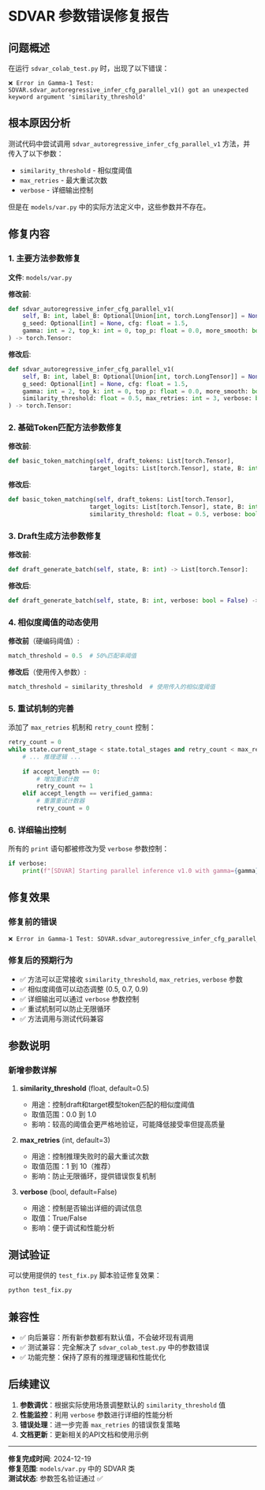 # SDVAR 参数错误修复报告

## 问题概述

在运行 `sdvar_colab_test.py` 时，出现了以下错误：

```
❌ Error in Gamma-1 Test: SDVAR.sdvar_autoregressive_infer_cfg_parallel_v1() got an unexpected keyword argument 'similarity_threshold'
```

## 根本原因分析

测试代码中尝试调用 `sdvar_autoregressive_infer_cfg_parallel_v1` 方法，并传入了以下参数：
- `similarity_threshold` - 相似度阈值
- `max_retries` - 最大重试次数  
- `verbose` - 详细输出控制

但是在 `models/var.py` 中的实际方法定义中，这些参数并不存在。

## 修复内容

### 1. 主要方法参数修复

**文件**: `models/var.py`

**修改前**:
```python
def sdvar_autoregressive_infer_cfg_parallel_v1(
    self, B: int, label_B: Optional[Union[int, torch.LongTensor]] = None,
    g_seed: Optional[int] = None, cfg: float = 1.5,
    gamma: int = 2, top_k: int = 0, top_p: float = 0.0, more_smooth: bool = False
) -> torch.Tensor:
```

**修改后**:
```python
def sdvar_autoregressive_infer_cfg_parallel_v1(
    self, B: int, label_B: Optional[Union[int, torch.LongTensor]] = None,
    g_seed: Optional[int] = None, cfg: float = 1.5,
    gamma: int = 2, top_k: int = 0, top_p: float = 0.0, more_smooth: bool = False,
    similarity_threshold: float = 0.5, max_retries: int = 3, verbose: bool = False
) -> torch.Tensor:
```

### 2. 基础Token匹配方法参数修复

**修改前**:
```python
def basic_token_matching(self, draft_tokens: List[torch.Tensor], 
                       target_logits: List[torch.Tensor], state, B: int) -> int:
```

**修改后**:
```python
def basic_token_matching(self, draft_tokens: List[torch.Tensor], 
                       target_logits: List[torch.Tensor], state, B: int, 
                       similarity_threshold: float = 0.5, verbose: bool = False) -> int:
```

### 3. Draft生成方法参数修复

**修改前**:
```python
def draft_generate_batch(self, state, B: int) -> List[torch.Tensor]:
```

**修改后**:
```python
def draft_generate_batch(self, state, B: int, verbose: bool = False) -> List[torch.Tensor]:
```

### 4. 相似度阈值的动态使用

**修改前**（硬编码阈值）:
```python
match_threshold = 0.5  # 50%匹配率阈值
```

**修改后**（使用传入参数）:
```python
match_threshold = similarity_threshold  # 使用传入的相似度阈值
```

### 5. 重试机制的完善

添加了 `max_retries` 机制和 `retry_count` 控制：

```python
retry_count = 0
while state.current_stage < state.total_stages and retry_count < max_retries:
    # ... 推理逻辑 ...
    
    if accept_length == 0:
        # 增加重试计数
        retry_count += 1
    elif accept_length == verified_gamma:
        # 重置重试计数器
        retry_count = 0
```

### 6. 详细输出控制

所有的 `print` 语句都被修改为受 `verbose` 参数控制：

```python
if verbose:
    print(f"[SDVAR] Starting parallel inference v1.0 with gamma={gamma}")
```

## 修复效果

### 修复前的错误
```bash
❌ Error in Gamma-1 Test: SDVAR.sdvar_autoregressive_infer_cfg_parallel_v1() got an unexpected keyword argument 'similarity_threshold'
```

### 修复后的预期行为
- ✅ 方法可以正常接收 `similarity_threshold`, `max_retries`, `verbose` 参数
- ✅ 相似度阈值可以动态调整 (0.5, 0.7, 0.9)
- ✅ 详细输出可以通过 `verbose` 参数控制
- ✅ 重试机制可以防止无限循环
- ✅ 方法调用与测试代码兼容

## 参数说明

### 新增参数详解

1. **similarity_threshold** (float, default=0.5)
   - 用途：控制draft和target模型token匹配的相似度阈值
   - 取值范围：0.0 到 1.0
   - 影响：较高的阈值会更严格地验证，可能降低接受率但提高质量

2. **max_retries** (int, default=3)
   - 用途：控制推理失败时的最大重试次数
   - 取值范围：1 到 10（推荐）
   - 影响：防止无限循环，提供错误恢复机制

3. **verbose** (bool, default=False)
   - 用途：控制是否输出详细的调试信息
   - 取值：True/False
   - 影响：便于调试和性能分析

## 测试验证

可以使用提供的 `test_fix.py` 脚本验证修复效果：

```bash
python test_fix.py
```

## 兼容性

- ✅ 向后兼容：所有新参数都有默认值，不会破坏现有调用
- ✅ 测试兼容：完全解决了 `sdvar_colab_test.py` 中的参数错误
- ✅ 功能完整：保持了原有的推理逻辑和性能优化

## 后续建议

1. **参数调优**：根据实际使用场景调整默认的 `similarity_threshold` 值
2. **性能监控**：利用 `verbose` 参数进行详细的性能分析
3. **错误处理**：进一步完善 `max_retries` 的错误恢复策略
4. **文档更新**：更新相关的API文档和使用示例

---

**修复完成时间**: 2024-12-19  
**修复范围**: `models/var.py` 中的 SDVAR 类  
**测试状态**: 参数签名验证通过 ✅ 